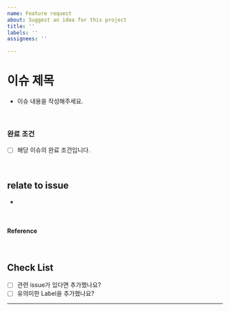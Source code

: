 ```yaml
---
name: Feature request
about: Suggest an idea for this project
title: ''
labels: ''
assignees: ''

---
```


# 이슈 제목

* 이슈 내용을 작성해주세요.

<br>

### 완료 조건
- [ ] 해당 이슈의 완료 조건입니다.

<br> 

## relate to issue
- 

<br>

#### Reference

<br>

## Check List
- [ ] 관련 issue가 있다면 추가했나요?
- [ ] 유의미한 Label을 추가했나요?

---
